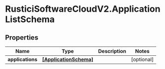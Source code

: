 # RusticiSoftwareCloudV2.ApplicationListSchema

## Properties
Name | Type | Description | Notes
------------ | ------------- | ------------- | -------------
**applications** | [**[ApplicationSchema]**](ApplicationSchema.md) |  | [optional] 


